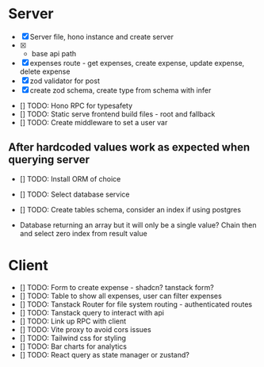 # Server

- [x] Server file, hono instance and create server
- [x] - base api path
- [x] expenses route - get expenses, create expense, update expense, delete expense
- [x] zod validator for post
- [x] create zod schema, create type from schema with infer
- [] TODO: Hono RPC for typesafety
- [] TODO: Static serve frontend build files - root and fallback
- [] TODO: Create middleware to set a user var

## After hardcoded values work as expected when querying server

- [] TODO: Install ORM of choice
- [] TODO: Select database service
- [] TODO: Create tables schema, consider an index if using postgres

- Database returning an array but it will only be a single value? Chain then and select zero index from result value

# Client

- [] TODO: Form to create expense - shadcn? tanstack form?
- [] TODO: Table to show all expenses, user can filter expenses
- [] TODO: Tanstack Router for file system routing - authenticated routes
- [] TODO: Tanstack query to interact with api
- [] TODO: Link up RPC with client
- [] TODO: Vite proxy to avoid cors issues
- [] TODO: Tailwind css for styling
- [] TODO: Bar charts for analytics
- [] TODO: React query as state manager or zustand?
